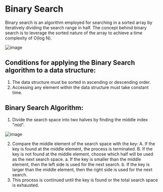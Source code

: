 # Binary Search 
Binary search is an algorithm employed for searching in a sorted array by iteratively dividing the search range in half. The concept behind binary search is to leverage the sorted nature of the array to achieve a time complexity of O(log N).

![image](https://github.com/nitishhsinghhh/Tips-and-Tricks-Programming-using-Cpp/assets/93253740/51e0fc30-d69d-44f6-9e14-504b51840de0)

## Conditions for applying the Binary Search algorithm to a data structure:
1. The data structure must be sorted in ascending or descending order.
2. Accessing any element within the data structure must take constant time.

## Binary Search Algorithm:

1. Divide the search space into two halves by finding the middle index "mid".

![image](https://github.com/nitishhsinghhh/Tips-and-Tricks-Programming-using-Cpp/assets/93253740/9305617a-84d6-475b-a120-2bf6b4691821)

2. Compare the middle element of the search space with the key:
   A. If the key is found at the middle element, the process is terminated.
   B. If the key is not found at the middle element, choose which half will         be used as the next search space.
      a. If the key is smaller than the middle element, then the left side is          used for the next search.
      b. If the key is larger than the middle element, then the right side is          used for the next search.
3. This process is continued until the key is found or the total search space is exhausted.


